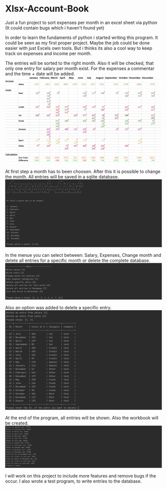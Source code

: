 # Xlsx-Account-Book
Just a fun project to sort expenses per month in an excel sheet via python (It could contain bugs which i haven't found yet)

In order to learn the fundaments of python i started writing this program. It could be seen as my first proper project. 
Maybe the job could be done easier with just Excels own tools. But i thinks its also a cool way to keep track on expenses and income per month.

The entries will be sorted to the right month. Also it will be checked, that only one entry for salary per month exist.
For the expenses a commentar and the time + date will be added.
![alt text](https://github.com/SvenMuth/Xlsx-Account-Book/blob/main/pictures/excel.PNG?raw=true)

At first step a month has to been choosen. After this it is possible to change the month.
All entries will be saved in a sqlite database.
![alt text](https://github.com/SvenMuth/Xlsx-Account-Book/blob/main/pictures/months.PNG?raw=true)

In the menue you can select between: Salary, Expenses, Change month and delete all entries for a specific month or delete the complete database. 
![alt text](https://github.com/SvenMuth/Xlsx-Account-Book/blob/main/pictures/menu.PNG?raw=true)

Also an option was added to delete a specific entry.
![alt text](https://github.com/SvenMuth/Xlsx-Account-Book/blob/main/pictures/delete_entry.PNG?raw=true)

At the end of the program, all entries will be shown. Also the workbook will be created. 
![alt text](https://github.com/SvenMuth/Xlsx-Account-Book/blob/main/pictures/changes.PNG?raw=true)

I will work on this project to include more features and remove bugs if the occur.
I also wrote a test program, to write entries to the database. 


